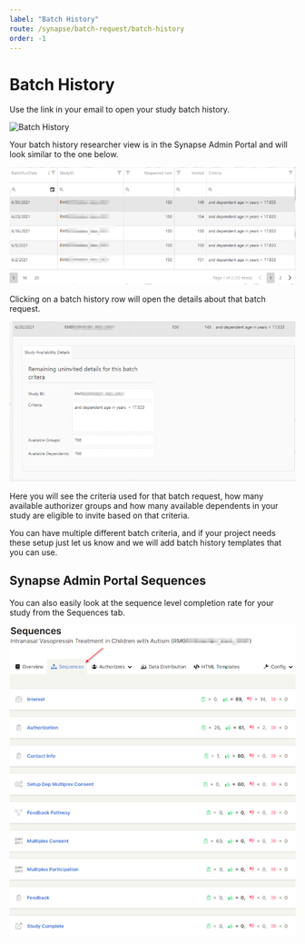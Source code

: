 ```yaml
---
label: "Batch History"
route: /synapse/batch-request/batch-history
order: -1
---
```

# Batch History
Use the link in your email to open your study batch history.

![Batch History](/synapse/images/batch_history_screenshot.png)

Your batch history researcher view is in the Synapse Admin Portal and will look similar to the one below.

![](../images/batch2.png)

Clicking on a batch history row will open the details about that batch request.

![](../images/batch3.png)

Here you will see the criteria used for that batch request, how many available authorizer groups and how many available dependents in your study are eligible to invite based on that criteria.

You can have multiple different batch criteria, and if your project needs these setup just let us know and we will add batch history templates that you can use.

## Synapse Admin Portal Sequences

You can also easily look at the sequence level completion rate for your study from the Sequences tab.

![](../images/batch4.png)



